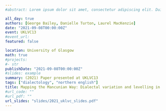```yaml
---
#abstract: Lorem ipsum dolor sit amet, consectetur adipiscing elit. Duis posuere tellusac convallis placerat. Proin tincidunt magna sed ex sollicitudin condimentum. Sed ac faucibus dolor, scelerisque sollicitudin nisi. Cras purus urna, suscipit quis sapien eu, pulvinar tempor diam.

all_day: true
authors: [George Bailey, Danielle Turton, Laurel MacKenzie]
date: "2021-09-08T00:00:00Z"
event: UKLVC13
#event_url: 
featured: false

location: University of Glasgow
math: true
#projects:
#- str
publishDate: "2021-09-08T00:00:00Z"
#slides: example
summary: (2021) Paper presented at UKLVC13
tags: ["dialectology", "northern english"]
title: Mapping the Mancunian Way: Dialectal variation and levelling in Greater Manchester
#url_code: ""
#url_pdf: ""
url_slides: "slides/2021_uklvc_slides.pdf"
---
```


